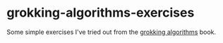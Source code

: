 # grokking-algorithms-exercises
Some simple exercises I've tried out from the [grokking algorithms](https://www.amazon.co.uk/Grokking-Algorithms-illustrated-programmers-curious/dp/1617292230/ref=sr_1_1?crid=3FVDXAAZTYPO4&keywords=grokking+algorithms&qid=1682189756&sprefix=grokking+algorithms%2Caps%2C322&sr=8-1) book.
